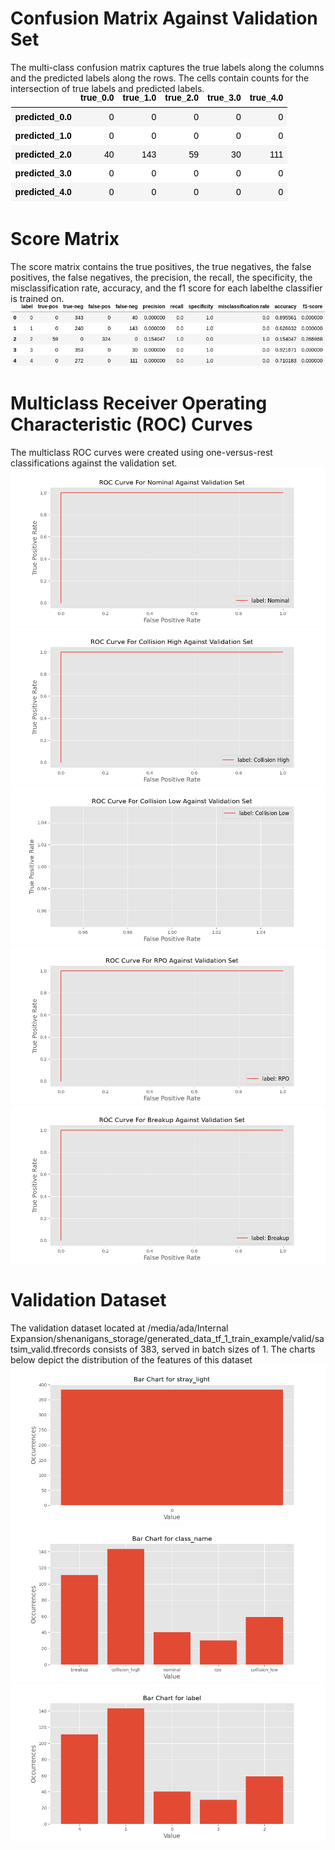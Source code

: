 # Confusion Matrix Against Validation Set
The multi-class confusion matrix captures the true labels along the columns and the predicted labels along the rows. The cells contain counts for the intersection of true labels and predicted labels. 
![image](images/43109d6d2ebd02f5046233fd5e8e7f0c.png)
# Score Matrix 
The score matrix contains the true positives, the true negatives, the false positives, the false negatives, the precision, the recall, the specificity, the misclassification rate, accuracy, and the f1 score for each labelthe classifier is trained on. 
![image](images/899f40ead69070b4ab256f3b19fe798d.png)
# Multiclass Receiver Operating Characteristic (ROC) Curves 
The multiclass ROC curves were created using one-versus-rest classifications against the validation set.
![image](images/c04301bb32ffefddf5410823c52a55c5.png)
![image](images/9d179ff4b0365289880a681650c0bd88.png)
![image](images/f0985e291301a326085722ff3a970041.png)
![image](images/f1db6435f0b6b09c127d88755cdfc235.png)
![image](images/17dd7ae6ba3d846207a0c7745d8638b3.png)
# Validation Dataset 
The validation dataset located at /media/ada/Internal Expansion/shenanigans_storage/generated_data_tf_1_train_example/valid/satsim_valid.tfrecords consists of 383, served in batch sizes of 1.
 The charts below depict the distribution of the features of this dataset![image](./images/ba699f68eda1d9eb690824f66b53de62.png)
![image](./images/7fea8f1dfc17783a1131753a2340ad3d.png)
![image](./images/9ba089a41d2ec69689c0ff478469f663.png)
